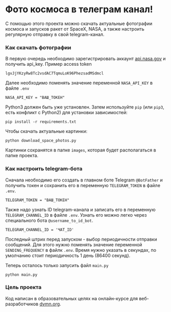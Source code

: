 # Фото космоса в телеграм канал!

С помощью этого проекта можно скачать актуальные фотографии космоса и запусков ракет от SpaceX, NASA, а также настроить регулярную отправку в свой telegram-канал.

### Как скачать фотографии

В первую очередь необходимо зарегистрировать аккаунт [api.nasa.gov](https://api.nasa.gov/) и получить api_key. 
Пример access token
```
lgvJjYKzyRw8Tc2vsdAC7TqmuLoK96PhezsadMSdmcl
```
Далее необходимо поменять значение переменной `NASA_API_KEY` в файле `.env`
```
NASA_API_KEY = "ВАШ_ТОКЕН"
```


Python3 должен быть уже установлен. 
Затем используйте `pip` (или `pip3`, есть конфликт с Python2) для установки зависимостей:
```
pip install -r requirements.txt
```

Чтобы скачать актуальные картинки:
```
python download_space_photos.py
```

Картинки сохранятся в папке `images`, которая будет располагаться в папке проекта.

### Как настроить telegram-бота

Сначала необходимо его создать в главном боте Telegram `@BotFather` и получить токен и сохранить его в переменную `TELEGRAM_TOKEN` в файле `.env`.
```
TELEGRAM_TOKEN = "ВАШ_ТОКЕН"
```

Также надо узнать ID telegram-канала и записать его в переменную `TELEGRAM_CHANNEL_ID` в файле `.env`.
Узнать его можно легко через специального бота `@username_to_id_bot`.
```
TELEGRAM_CHANNEL_ID = 'ЧАТ_ID'
```

Последный штрих перед запуском - выбор периодичности отправки сообщений. Для этого нужно поменять значение переменной `SENDING_FREQUENCY` в файлк `.env`. Время нужно указать в секундах, по умолчанию стоит периодичность 1 день (86400 секунд).


Теперь осталось только запусить файл `main.py`
```
python main.py
```


### Цель проекта

Код написан в образовательных целях на онлайн-курсе для веб-разработчиков [dvmn.org](https://dvmn.org/).